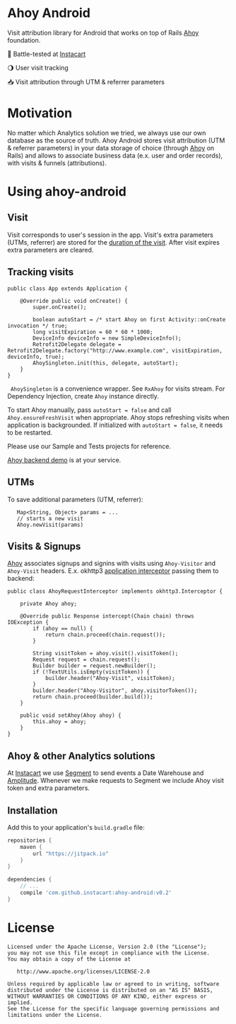 # Ahoy Android

Visit attribution library for Android that works on top of Rails [Ahoy](http://github.com/ankane/ahoy) foundation.

:tangerine: Battle-tested at [Instacart](https://www.instacart.com/)

:waning_gibbous_moon: User visit tracking

:inbox_tray: Visit attribution through UTM & referrer parameters

# Motivation
No matter which Analytics solution we tried, we always use our own database as the source of truth. 
Ahoy Android stores visit attribution (UTM & referrer parameters) in your data storage of choice (through [Ahoy](http://github.com/ankane/ahoy) on Rails) and allows to associate business data (e.x. user and order records), 
with visits & funnels (attributions).

# Using ahoy-android
## Visit
Visit corresponds to user's session in the app. Visit's extra parameters (UTMs, referrer) are stored for the [duration of the visit](https://github.com/ankane/ahoy#visit-duration). After visit expires extra parameters are cleared.

## Tracking visits

```
public class App extends Application {

    @Override public void onCreate() {
        super.onCreate();

        boolean autoStart = /* start Ahoy on first Activity::onCreate invocation */ true;
        long visitExpiration = 60 * 60 * 1000;
        DeviceInfo deviceInfo = new SimpleDeviceInfo();
        Retrofit2Delegate delegate = Retrofit2Delegate.factory("http://www.example.com", visitExpiration, deviceInfo, true);
        AhoySingleton.init(this, delegate, autoStart);
    }
}
```

``` AhoySingleton``` is a convenience wrapper. See ```RxAhoy``` for visits stream. For Dependency Injection, create ```Ahoy``` instance directly. 

To start Ahoy manually, pass ```autoStart = false``` and call  ```Ahoy.ensureFreshVisit``` when appropriate. Ahoy stops refreshing visits when application is backgrounded. If initialized with ```autoStart = false```, it needs to be restarted.

Please use our Sample and Tests projects for reference.

[Ahoy backend demo](https://murmuring-ocean-69755.herokuapp.com) is at your service.

## UTMs
To save additional parameters (UTM, referrer):
```
   Map<String, Object> params = ...
   // starts a new visit
   Ahoy.newVisit(params)
```


## Visits & Signups

[Ahoy](http://github.com/ankane/ahoy) associates signups and signins with visits using ```Ahoy-Visitor``` and ```Ahoy-Visit``` headers. E.x. okhttp3 [application interceptor](https://github.com/square/okhttp/wiki/Interceptors) passing them to backend:

```
public class AhoyRequestInterceptor implements okhttp3.Interceptor {

    private Ahoy ahoy;

    @Override public Response intercept(Chain chain) throws IOException {
        if (ahoy == null) {
            return chain.proceed(chain.request());
        }

        String visitToken = ahoy.visit().visitToken();
        Request request = chain.request();
        Builder builder = request.newBuilder();
        if (!TextUtils.isEmpty(visitToken)) {
            builder.header("Ahoy-Visit", visitToken);
        }
        builder.header("Ahoy-Visitor", ahoy.visitorToken());
        return chain.proceed(builder.build());
    }

    public void setAhoy(Ahoy ahoy) {
        this.ahoy = ahoy;
    }
}
```

## Ahoy & other Analytics solutions
At [Instacart](https://www.instacart.com) we use [Segment](https://www.segment.io) to send events a Date Warehouse and [Amplitude](https://www.amplitude.com). Whenever we make requests to Segment we include Ahoy visit token and extra parameters.


## Installation
Add this to your application's `build.gradle` file:

```groovy
repositories {
    maven {
        url "https://jitpack.io"
    }
}

dependencies {
    // ...
    compile 'com.github.instacart:ahoy-android:v0.2'
}
```

# License

```
Licensed under the Apache License, Version 2.0 (the "License");
you may not use this file except in compliance with the License.
You may obtain a copy of the License at

   http://www.apache.org/licenses/LICENSE-2.0

Unless required by applicable law or agreed to in writing, software
distributed under the License is distributed on an "AS IS" BASIS,
WITHOUT WARRANTIES OR CONDITIONS OF ANY KIND, either express or implied.
See the License for the specific language governing permissions and
limitations under the License.
```

